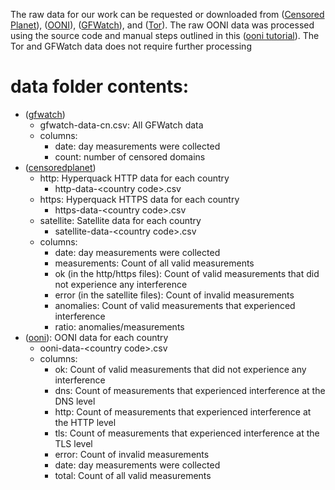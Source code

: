 The raw data for our work can be requested or downloaded from ([Censored Planet](https://censoredplanet.org)), ([OONI](https://ooni.org)), ([GFWatch](https://gfwatch.org)), and ([Tor](https://metrics.torproject.org/userstats-relay-country.html)). The raw OONI data was processed using the source code and manual steps outlined in this ([ooni tutorial](https://ooni.org/notebooks/tutorial-russia-data-analysis-case-study.html)). The Tor and GFWatch data does not require further processing

# data folder contents:
- ([gfwatch](/data/gfwatch))
    - gfwatch-data-cn.csv: All GFWatch data
    - columns:
        - date: day measurements were collected
        - count: number of censored domains
- ([censoredplanet](/data/censoredplanet))
    - http: Hyperquack HTTP data for each country
        - http-data-\<country code>.csv
    - https: Hyperquack HTTPS data for each country
        - https-data-\<country code>.csv
    - satellite: Satellite data for each country
        - satellite-data-\<country code>.csv
    - columns:
        - date: day measurements were collected
        - measurements: Count of all valid measurements
        - ok (in the http/https files): Count of valid measurements that did not experience any interference
        - error (in the satellite files): Count of invalid measurements
        - anomalies: Count of valid measurements that experienced interference
        - ratio: anomalies/measurements
- ([ooni](/data/ooni)): OONI data for each country
    - ooni-data-\<country code>.csv
    - columns:
        - ok: Count of valid measurements that did not experience any interference
        - dns: Count of measurements that experienced interference at the DNS level
        - http: Count of measurements that experienced interference at the HTTP level
        - tls: Count of measurements that experienced interference at the TLS level
        - error: Count of invalid measurements
        - date: day measurements were collected
        - total: Count of all valid measurements
